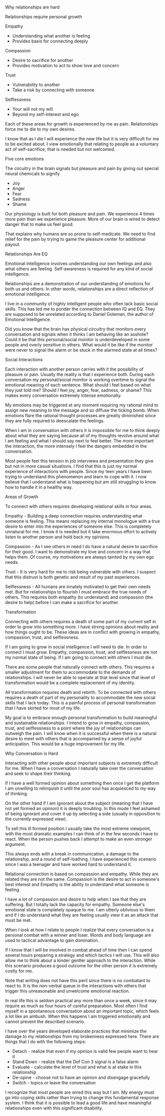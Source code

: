 Why relationships are hard

Relationships require personal growth

Empathy

- Understanding what another is feeling
- Provides basis for connecting deeply

Compassion

- Desire to sacrifice for another
- Provides motivation to act to show love and concern

Trust

- Vulnerability to another
- Take a risk by connecting with someone

Selflessness

- Your will not my will
- Beyond my self-interest and ego

Each of these areas for growth is experienced by me as pain.  Relationships
force me to die to my own desires.  

I know that as I die I will experience the new life but it is very difficult for
me to be excited about.  I view emotionally that relating to people as a
voluntary act of self-sacrifice, that is needed but not welcomed.


Five core emotions

The circuitry in the brain signals but pleasure and pain by giving out special
neural chemicals to signify

- Joy
- Anger
- Fear
- Sadness 
- Shame

Our physiology is built for both pleasure and pain.  We experience 4 times more
pain than we experience pleasure.  More of our brain is wired to detect danger
that to make us feel good.

That explains why humans are so prone to self-medicate.  We need to find relief
for the pain by trying to game the pleasure center for additional payout.


Relationships Are EQ

Emotional intelligence involves understanding our own feelings and also what
others are feeling.  Self-awareness is required for any kind of social
intelligence.

Relationships are a demonstration of our understanding of emotions for both us
and others.  In other words, relationships are a direct reflection of emotional
intelligence.

I live in a community of highly intelligent people who often lack basic social
skills. This has led me to ponder the connection between IQ and EQ.  They are
supposed to be unrelated according to Daniel Goleman, the author of Emotional
Intelligence.

Did you know that the brain has physical circuitry that monitors every
conversation and signals when it thinks I am behaving like an asshole?  Could it
be that this personal/social monitor is underdeveloped in some people and overly
sensitive in others.  What would it be like if the monitor were never to signal
the alarm or be stuck in the alarmed state at all times?


Social Interactions

Each interaction with another person carries with it the possibility of pleasure
or pain.  Usually the reality is that I experience both.  During each
conversation my personal/social monitor is working overtime to signal the
emotional meaning of each sentence.  What should I feel based on what they just
told me?  Should I feel joy, anger, fear, sadness, or shame?  This makes every
conversation extremely intense emotionally.

My emotions may be triggered at any moment requiring my rational mind to assign
new meaning to the message and so diffuse the ticking bomb.  When emotions flare
the rational thought processes are greatly diminished since they are fully
required to deescalate the feelings.

When I am in conversation with others it is impossible for me to think deeply
about what they are saying because all of my thoughts revolve around what I am
feeling and what I should say next to feel better.  The more important the
interaction, the more intensely I feel the dangers embedded in the conversation.

Most people feel this tension in job interviews and presentation they give but
not in more casual situations.  I find that this is just my normal experience of
interactions with people.  Since my teen years I have been trying to understand
this phenomenon and learn to cope with it.  I now believe that I understand what
is happening but am still struggling to know how to handle it in a healthy way.


Areas of Growth 

To connect with others requires developing relational skills in four areas. 

Empathy - Building a deep connection requires understanding what someone is
feeling. This means replacing my internal monologue with a true desire to enter
into the experiences of someone else.  This is completely unnatural for me.  I
know it is needed but it take enormous effort to actively listen to another
person and hold back my opinions.

Compassion - As I see others in need I do have a natural desire to sacrifice for
their good.  I want to demonstrate my love and concern in a way that helps them.
 Of course, my motivations are always tainted by my own ego needs.

Trust - It is very hard for me to risk being vulnerable with others.   I suspect
that this distrust is both genetic and result of my past experiences. 

Selflessness - All humans are innately motivated to get their own needs met. 
But for relationships to flourish I must embrace the true needs of others.  This
requires both empathy (to understand) and compassion (the desire to help) before
I can make a sacrifice for another.


Transformation 

Connecting with others requires a death of some part of my current self in order
to grow into something more.  I have strong opinions about reality and how
things ought to be.  These ideas are in conflict with growing in empathy,
compassion, trust, and selflessness.

If I am going to grow in social intelligence I will need to die.   In order to
connect I must grow.  Empathy, compassion, trust, and selflessness are not my
normal state of being. If I am going to connect with others I must die.

There are some people that naturally connect with others.  This requires a
smaller adjustment for them to accommodate to the demands of relationships.  I
will never be able to operate at that level since that level of transformation
would be a complete replacement of my identity.

All transformation requires death and rebirth.  To be connected with others
requires a death of part of my personality to accommodate the new social skills
that I lack today.  This is a painful process of personal transformation that I
have skirted for most of my life.

My goal is to embrace enough personal transformation to build meaningful and
sustainable relationships. I intend to grow in empathy, compassion, trust, and
selflessness to a point where the joy of relationships can outweigh the pain.  I
will know when it is successful when there is a natural desire to meet with
others that is accompanied by a sense of joyful anticipation. This would be a
huge improvement for my life.


Why Conversation is Hard

Interacting with other people about important subjects is extremely difficult
for me. When I have a conversation I naturally take over the conversation and
seek to shape their thinking.

If I have a well formed opinion about something then once I get the platform I
am unwilling to relinquish it until the poor soul has acquiesced to my way of
thinking.

On the other hand if I am ignorant about the subject (meaning that I have not
yet formed an opinion) it is deeply troubling.  In this mode I feel ashamed of
being ignorant and cover it up by selecting a side (usually in opposition to the
currently expressed view).

To sell this ill formed position I usually take the most extreme viewpoint, with
the most dramatic examples I can think of in the few seconds I have to react. 
When the person pushes back I attempt to make an even stronger argument.

This always ends with a break in communication, a damage to the relationship,
and a round of self-loathing.  I have experienced this scenario since I was a
teenager and have worked hard to understand it.

Relational connection is based on compassion and empathy.  While they are
related they are not the same.  Compassion is the desire to act in someone's
best interest and Empathy is the ability to understand what someone is feeling.

I have a lot of compassion and desire to help when I see that they are
suffering.  But I totally lack the capacity for empathy. Someone else's
emotional state is completely opaque to me.  I am utterly oblivious to them and
if I do understand what they are feeling usually view it as an attack that must
be met.

When I look at how I relate to people I realize that every conversation is a
personal combat with a winner and loser.  Words and body language are used to
tactical advantage to gain domination. 

If I know that I will be involved in combat ahead of time then I can spend
several hours preparing a strategy and which tactics I will use. This will also
allow me to think about a kinder gentler approach to the interaction. While this
scenario produces a good outcome for the other person it is extremely costly for
me.

Note that writing does not have this peril since there is no combatant to react
to. It is the non-verbal queue in the interactions with others that trigger this
unreasonable and unwelcome emotional reaction.

In real life this is seldom practical any more than once a week, since it may
require as much as four hours of careful preparation.  Most often I find myself
in a spontaneous conversation about an important topic, which feels a lot like
an ambush.  When this happens I am triggered emotionally and cannot prevent the
described scenario.

I have over the years developed elaborate practices that minimize the damage to
my relationships from my brokenness expressed here. There are things that I do
with the following steps:

- Detach - realize that even if my opinion is valid few people want to hear it
- Stand Down - realize that the Def Con 3 signal is a false alarm
- Evaluate - calculate the level of trust and what is at stake in this relationship
- De-opine - choose not to have an opinion and disengage gracefully
- Switch - topics or leave the conversation

I recognize that most people are wired this way but I am.  My energy must go
into coping skills rather than trying to change this fundamental response
system.  I think that it is possible to lead a good life and have meaningful
relationships even with this significant disability.


